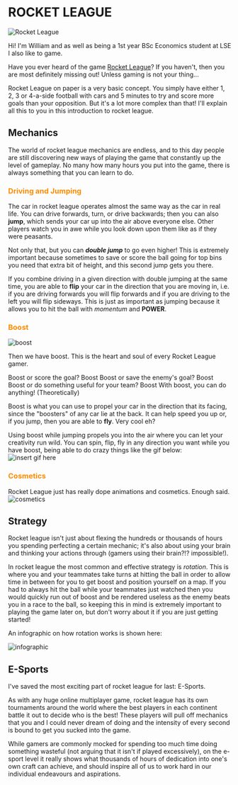 <style>
  H3{color:DarkOrange !important;}
</style>
# ROCKET LEAGUE
![Rocket League](https://media.giphy.com/media/nXg2lqVpal6KgSC8Zq/giphy-downsized-large.gif)

Hi! I'm William and as well as being a 1st year BSc Economics student at LSE I also like to game.

Have you ever heard of the game [Rocket League](https://www.rocketleague.com)? If you haven't, then you are most definitely missing out! Unless gaming is not your thing... 

Rocket League on paper is a very basic concept. You simply have either 1, 2, 3 or 4-a-side football with cars and 5 minutes to try and score more goals than your opposition. But it's a lot more complex than that! I'll explain all this to you in this introduction to rocket league.

## Mechanics
The world of rocket league mechanics are endless, and to this day people are still discovering new ways of playing the game that constantly up the level of gameplay. No many how many hours you put into the game, there is always something that you can learn to do.

### Driving and Jumping
The car in rocket league operates almost the same way as the car in real life. You can drive forwards, turn, or drive backwards; then you can also **jump**, which sends your car up into the air above everyone else. Other players watch you in awe while you look down upon them like as if they were peasants.

Not only that, but you can ***double jump*** to go even higher! This is extremely important because sometimes to save or score the ball going for top bins you need that extra bit of height, and this second jump gets you there.

If you combine driving in a given direction with double jumping at the same time, you are able to **flip** your car in the direction that you are moving in, i.e. if you are driving forwards you will flip forwards and if you are driving to the left you will flip sideways. This is just as important as jumping because it allows you to hit the ball with *momentum* and **POWER**.

### Boost
![boost](https://rocketleague.media.zestyio.com/Fennec_X_Tempo_Radiant_Zeus.309bf22bd29c2e411e9dd8eb07575bb1.jpg)

Then we have boost. This is the heart and soul of every Rocket League gamer.

Boost or score the goal? Boost
Boost or save the enemy's goal? Boost
Boost or do something useful for your team? Boost
With boost, you can do anything! (Theoretically)

Boost is what you can use to propel your car in the direction that its facing, since the "boosters" of any car lie at the back. It can help speed you up or, if you jump, then you are able to **fly**. Very cool eh? 

Using boost while jumping propels you into the air where you can let your creativity run wild. You can spin, flip, fly in any direction you want while you have boost, being able to do crazy things like the gif below:
![insert gif here](https://media.giphy.com/media/gRRpnQyfeD1YI/giphy-downsized-large.gif)

### Cosmetics
Rocket League just has really dope animations and cosmetics. Enough said.
![cosmetics](https://media.giphy.com/media/RDgUVEK8Cv1nvlKcJ8/giphy-downsized-large.gif)


## Strategy
Rocket league isn't just about flexing the hundreds or thousands of hours you spending perfecting a certain mechanic; it's also about using your brain and thinking your actions through (gamers using their brain?!? impossible!).

In rocket league the most common and effective strategy is *rotation*. This is where you and your teammates take turns at hitting the ball in order to allow time in between for you to get boost and position yourself on a map. If you had to always hit the ball while your teammates just watched then you would quickly run out of boost and be rendered useless as the enemy beats you in a race to the ball, so keeping this in mind is extremely important to playing the game later on, but don't worry about it if you are just getting started!

An infographic on how rotation works is shown here:

![infographic](https://external-preview.redd.it/2IbkruO1a9hHYOfwsvF2VnzgnwNttTZudcy7EYzsUNY.jpg?auto=webp&s=d6feb52bddf2191221e7d4b506f904db355e4322)

## E-Sports
I've saved the most exciting part of rocket league for last: E-Sports.

As with any huge online multiplayer game, rocket league has its own tournaments around the world where the best players in each continent battle it out to decide who is the best! These players will pull off mechanics that you and I could never dream of doing and the intensity of every second is bound to get you sucked into the game.

While gamers are commonly mocked for spending too much time doing something wasteful (not arguing that it isn't if played excessively),  on the e-sport level it really shows what thousands of hours of dedication into one's own craft can achieve, and should inspire all of us to work hard in our individual endeavours and aspirations.
